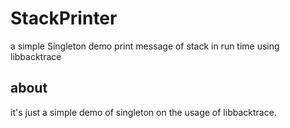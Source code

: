 # StackPrinter
a simple Singleton demo  print message of stack in run time using libbacktrace

## about

  it's just a simple demo of singleton on the usage of libbacktrace.
